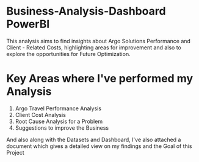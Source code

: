# Business-Analysis-Dashboard PowerBI
This analysis aims to find insights about Argo Solutions Performance and Client - Related Costs, highlighting areas for improvement and also to explore the opportunities for Future Optimization. 

# Key Areas where I've performed my Analysis
1. Argo Travel Performance Analysis
2. Client Cost Analysis
3. Root Cause Analysis for a Problem
4. Suggestions to improve the Business

And also along with the Datasets and Dashboard, I've also attached a document which gives a detailed view on my findings and the Goal of this Project
